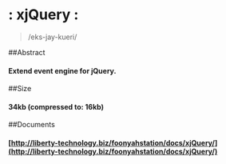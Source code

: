 : xjQuery :
=
> /eks-jay-kueri/

##Abstract
#### Extend event engine for jQuery.

##Size
#### 34kb (compressed to: 16kb)

##Documents
#### [http://liberty-technology.biz/foonyahstation/docs/xjQuery/](http://liberty-technology.biz/foonyahstation/docs/xjQuery/)
